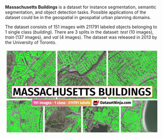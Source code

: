 **Massachusetts Buildings** is a dataset for instance segmentation, semantic segmentation, and object detection tasks. Possible applications of the dataset could be in the geospatial in geospatial urban planning domains. 

The dataset consists of 151 images with 211791 labeled objects belonging to 1 single class (*building*). There are 3 splits in the dataset: *test* (10 images), *train* (137 images), and *val* (4 images). The dataset was released in 2013 by the University of Toronto.

<img src="https://github.com/dataset-ninja/massachusetts-buildings/raw/main/visualizations/poster.png">
